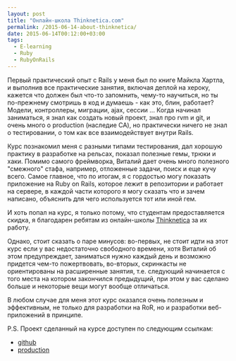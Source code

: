 ```yaml
---
layout: post
title: "Онлайн-школа Thinknetica.com"
permalink: /2015-06-14-about-thinknetica/
date: 2015-06-14T00:12:00+03:00
tags:
  - E-learning
  - Ruby
  - RubyOnRails
---
```


Первый практический опыт с Rails у меня был по книге Майкла Хартла, и выполнив все практические занятия, включая деплой на хероку, кажется что должен был что-то запомнить, чему-то научиться, но ты по-прежнему смотришь в код и думаешь - как это, блин, работает? Модели, контроллеры, миграции, ajax, сессии ... Когда начинал заниматься, я знал как создать новый проект, знал про rvm и git, и очень много о production (наследие СА), но практически ничего не знал о тестировании, о том как все взаимодействует внутри Rails. 

Курс познакомил меня с разными типами тестирования, дал хорошую практику в разработке на рельсах, показал полезные гемы, трюки и хаки. Помимо самого фреймворка, Виталий дает очень много полезного "смежного" стафа, например, отложенные задачи, поиск и еще кучу всего. Самое главное, что по итогам, я с гордостью могу показать приложение на Ruby on Rails, которое лежит в репозитории и работает на сервере, в каждой части которого я могу сказать что и зачем написано, объяснить для чего используется тот или иной гем. 

И хоть попал на курс, я только потому, что студентам предоставляется скидка, я благодарен ребятам из онлайн-школы <a href="http://www.thinknetica.com/" target="_blank">Thinknetica</a> за их работу. 

Однако, стоит сказать о паре минусов: во-первых, не стоит идти на этот курс если у вас недостаточно свободного времени, хотя Виталий об этом предупреждает, заниматься нужно каждый день и возможно придется чем-то пожертвовать, во-вторых, скринкасты не ориентированы на расширенные занятия, т.е. следующий начинается с того места на котором закончился предыдущий, при этом у вас сделано больше и некоторые вещи могут вообще отличаться.

В любом случае для меня этот курс оказался очень полезным и эффективным, не только для разработки на RoR, но и разработки веб-приложений в принципе.

P.S. Проект сделанный на курсе доступен по следующим ссылкам:

* <a href="https://github.com/tonymadbrain/qna" target="_blank">github</a>
* <a href="http://qna.doam.ru" target="_blank">production</a>
